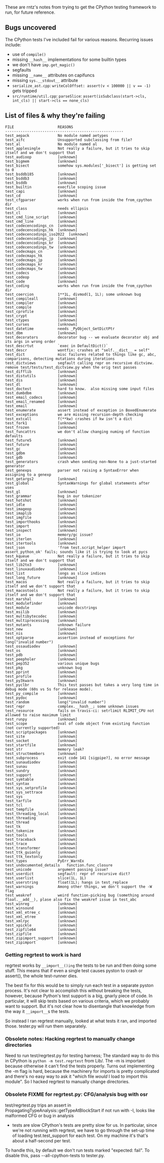 These are rntz's notes from trying to get the CPython testing framework to run,
for future reference.

## Bugs uncovered
The CPython tests I've included fail for various reasons. Recurring issues include:
- use of `compile()`
- missing `__hash__` implementations for some builtin types
- we don't have `imp.get_magic()`
- segfaults
- missing `__name__` attributes on capifuncs
- missing `sys.__stdout__` attribute
- `serialize_ast.cpp`: `writeColOffset: assert(v < 100000 || v == -1)` gets tripped
- `src/runtime/util.cpp`: `parseSlice`: `assert(isSubclass(start->cls, int_cls) || start->cls == none_cls)`

## List of files & why they're failing
```
FILE                    REASONS
------------------------------------------------------
test_aepack             No module named aetypes
test_aifc               Unsupported subclassing from file?
test_al                 No module named al
test_applesingle        Not really a failure, but it tries to skip itself and we don't support that
test_audioop            [unknown]
test_bigmem             [unknown]
test_bisect             somehow sys.modules['_bisect'] is getting set to 0
test_bsddb185           [unknown]
test_bsddb3             [unknown]
test_bsddb              [unknown]
test_builtin            execfile scoping issue
test_capi               [unknown]
test_cd                 [unknown]
test_cfgparser          works when run from inside the from_cpython dir
test_class              needs ellipsis
test_cl                 [unknown]
test_cmd_line_script    [unknown]
test_cmd_line           [unknown]
test_codecencodings_cn  [unknown]
test_codecencodings_hk  [unknown]
test_codecencodings_iso2022  [unknown]
test_codecencodings_jp  [unknown]
test_codecencodings_kr  [unknown]
test_codecencodings_tw  [unknown]
test_codecmaps_cn       [unknown]
test_codecmaps_hk       [unknown]
test_codecmaps_jp       [unknown]
test_codecmaps_kr       [unknown]
test_codecmaps_tw       [unknown]
test_codecs             [unknown]
test_codeop             [unknown]
test_code               [unknown]
test_coding             works when run from inside the from_cpython dir
test_coercion           1**1L, divmod(1, 1L); some unknown bug
test_compileall         [unknown]
test_compiler           [unknown]
test_compile            [unknown]
test_cprofile           [unknown]
test_crypt              [unknown]
test_ctypes             [unknown]
test_curses             [unknown]
test_datetime           needs _PyObject_GetDictPtr
test_dbm                [unknown]
test_decorators         decorator bug -- we evaluate decorator obj and its args in wrong order
test_descrtut           `exec in DefaultDict()`
test_descr              wontfix: crashes at "self.__dict__ = self"
test_dict               misc failures related to things like gc, abc, comparisons, detecting mutations during iterations
test_dictviews          segfault calling repr on recursive dictview. remove test/tests/test_dictview.py when the orig test passes
test_difflib            [unknown]
test_distutils          [unknown]
test_dis                [unknown]
test_dl                 [unknown]
test_doctest            hard to know.  also missing some input files
test_dumbdbm            [unknown]
test_email_codecs       [unknown]
test_email_renamed      [unknown]
test_email              [unknown]
test_enumerate          assert instead of exception in BoxedEnumerate
test_exceptions         we are missing recursion-depth checking
test_extcall            f(**kw) crashes if kw isn't a dict
test_fork1              [unknown]
test_frozen             [unknown]
test_funcattrs          we don't allow changing numing of function defaults
test_future5            [unknown]
test_future             [unknown]
test_gc                 [unknown]
test_gdbm               [unknown]
test_gdb                [unknown]
test_generators         crash when sending non-None to a just-started generator
test_genexps            parser not raising a SyntaxError when assigning to a genexp
test_getargs2           [unknown]
test_global             SyntaxWarnings for global statements after uses
test_gl                 [unknown]
test_grammar            bug in our tokenizer
test_hotshot            [unknown]
test_idle               [unknown]
test_imageop            [unknown]
test_imaplib            [unknown]
test_imgfile            [unknown]
test_importhooks        [unknown]
test_import             [unknown]
test_inspect            [unknown]
test_io                 memory/gc issue?
test_iterlen            [unknown]
test_itertools          [unknown]
test_json               'from test.script_helper import assert_python_ok' fails; sounds like it is trying to look at pycs
test_kqueue             Not really a failure, but it tries to skip itself and we don't support that
test_lib2to3            [unknown]
test_linuxaudiodev      [unknown]
test_list               longs as slice indices
test_long_future        [unknown]
test_macos              Not really a failure, but it tries to skip itself and we don't support that
test_macostools         Not really a failure, but it tries to skip itself and we don't support that
test_marshal            [unknown]
test_modulefinder       [unknown]
test_module             unicode docstrings
test_msilib             [unknown]
test_multibytecodec     [unknown]
test_multiprocessing    [unknown]
test_mutants            unknown failure
test_new                [unknown]
test_nis                [unknown]
test_optparse           assertion instead of exceptions for long("invalid number")
test_ossaudiodev        [unknown]
test_os                 [unknown]
test_pdb                [unknown]
test_peepholer          [unknown]
test_pep352             various unique bugs
test_pkg                unknown bug
test_pprint             [unknown]
test_profile            [unknown]
test_py3kwarn           [unknown]
test_pyclbr             This test passes but takes a very long time in debug mode (60s vs 5s for release mode).
test_py_compile         [unknown]
test_pydoc              [unknown]
test_random             long("invalid number")
test_repr               complex.__hash__; some unknown issues
test_resource           fails on travis-ci: setrlimit RLIMIT_CPU not allowed to raise maximum limit
test_runpy              [unknown]
test_scope              eval of code object from existing function (not currently supported)
test_scriptpackages     [unknown]
test_site               [unknown]
test_socket             [unknown]
test_startfile          [unknown]
test_str                memory leak?
test_structmembers      [unknown]
test_subprocess         exit code 141 [sigpipe?], no error message
test_sunaudiodev        [unknown]
test_sunau              [unknown]
test_sundry             [unknown]
test_support            [unknown]
test_symtable           [unknown]
test_syntax             [unknown]
test_sys_setprofile     [unknown]
test_sys_settrace       [unknown]
test_sys                [unknown]
test_tarfile            [unknown]
test_tcl                [unknown]
test_tempfile           [unknown]
test_threading_local    [unknown]
test_threading          [unknown]
test_thread             [unknown]
test_tk                 [unknown]
test_tokenize           [unknown]
test_tools              [unknown]
test_traceback          [unknown]
test_trace              [unknown]
test_transformer        [unknown]
test_ttk_guionly        [unknown]
test_ttk_textonly       [unknown]
test_types              PyErr_WarnEx
test_undocumented_details   function.func_closure
test_unicode            argument passing issue?
test_userdict           segfault: repr of recursive dict?
test_userlist           slice(1L, 1L)
test_userstring         float(1L); hangs in test_replace
test_warnings           Among other things, we don't support the -W flag
test_weakref            weird function-picking bug (something around float.__add__), plase also fix the weakref issue in test_abc
test_winreg             [unknown]
test_winsound           [unknown]
test_xml_etree_c        [unknown]
test_xml_etree          [unknown]
test_xmlrpc             [unknown]
test_xpickle            [unknown]
test_zipfile64          [unknown]
test_zipfile            [unknown]
test_zipimport_support  [unknown]
test_zipimport          [unknown]
```

### Getting regrtest to work is hard
regrtest works by `__import__()ing` the tests to be run and then doing some stuff.
This means that if even a single test causes pyston to crash or assert(), the
whole test-runner dies.

The best fix for this would be to simply run each test in a separate pyston
process. It's not clear to accomplish this without breaking the tests, however,
because Python's test support is a big, gnarly piece of code. In particular, it
will skip tests based on various criteria, which we probably want to support.
But it's not clear how to disentangle that knowledge from the way it `__import__`s
the tests.

So instead I ran regrtest manually, looked at what tests it ran, and imported
those. tester.py will run them separately.

### Obsolete notes: Hacking regrtest to manually change directories
Need to run test/regrtest.py for testing harness; The standard way to do this in
CPython is `python -m test.regrtest` from Lib/. The -m is important because
otherwise it can't find the tests properly. Turns out implementing the -m flag
is hard, because the machinery for imports is pretty complicated and there's no
easy way to ask it "which file *would* I load to import this module". So I
hacked regrtest to manually change directories.

### Obsolete FIXME for regrtest.py: CFG/analysis bug with osr
test/regrtest.py trips an assert in PropagatingTypeAnalysis::getTypeAtBlockStart
if not run with -I, looks like malformed CFG or bug in analysis
* tests are slow
CPython's tests are pretty slow for us. In particular, since we're not running
with regrtest, we have to go through the set-up time of loading
test.test_support for each test. On my machine it's that's about a half-second
per test.

To handle this, by default we don't run tests marked "expected: fail". To
disable this, pass --all-cpython-tests to tester.py.
